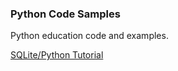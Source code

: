 ### Python Code Samples

Python education code and examples.

[SQLite/Python Tutorial](http://www.sqlitetutorial.net/sqlite-python/)
